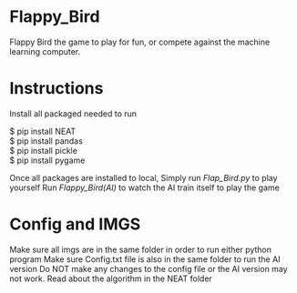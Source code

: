 # Flappy_Bird

Flappy Bird the game to play for fun, or compete against the machine learning computer.

# Instructions
Install all packaged needed to run

$ pip install NEAT \
$ pip install pandas \
$ pip install pickle \
$ pip install pygame 

Once all packages are installed to local, Simply run _Flap_Bird.py_ to play yourself
Run _Flappy_Bird(AI)_ to watch the AI train itself to play the game

# Config and IMGS
Make sure all imgs are in the same folder in order to run either python program
Make sure Config.txt file is also in the same folder to run the AI version
Do NOT make any changes to the config file or the AI version may not work. Read about the algorithm in the NEAT folder
